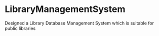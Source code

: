 # LibraryManagementSystem
Designed a Library Database Management System which is suitable for public libraries
